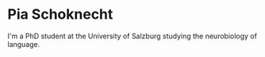 # Pia Schoknecht 

I'm a PhD student at the University of Salzburg studying the neurobiology of language.
